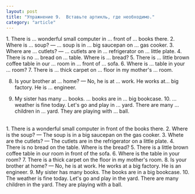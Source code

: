 ```yaml
---
layout: post
title: "Упражнение 9.  Вставьте артикль, где необходимо."
category: "article"
---
```

<section class="question">
1. There is ... wonderful small computer in ... front of ... books there. 2. Where is ... soup? — ... soup is in ... big saucepan on ... gas cooker. 3. Where are ... cutlets? — ... cutlets are in ... refrigerator on ... little plate. 4. There is no ... bread on ... table. Where is ... bread? 5. There is ... little brown coffee table in our ... room in ... front of ... sofa. 6. Where is ... table in your ... room? 7. There is ... thick carpet on ... floor in my mother's ... room.

8. Is your brother at ... home? — No, he is at ... work. He works at... big factory. He is ... engineer.

9. My sister has many ... books. ... books are in ... big bookcase. 10. ... weather is fine today. Let's go and play in ... yard. There are many ... children in ... yard. They are playing with ... ball.<br><br>
</section>

<section class="answer">
1. There is a wonderful small computer in front of the books there. 2. Where is the soup? — The soup is in a big saucepan on the gas cooker. 3. Whete are the cutlets? — The cutlets are in the refrigerator on a little plate. 4. There is no bread on the table. Where is the bread? 5. There is a little brown coffee table in our room in front of the sofa. 6. Where is the table in your room? 7. There is a thick carpet on the floor in my mother's room. 8. Is your brother at home? — No, he is at work. He works at a big factory. He is an engineer. 9. My sister has many books. The books are in a big bookcase. 10. The weather is fine today. Let's go and play in the yard. There are many children in the yard. They are playing with a ball.
</section>